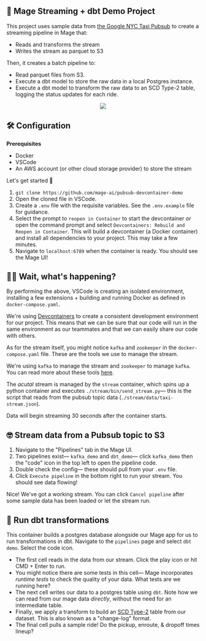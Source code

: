 ## 🎏 Mage Streaming + dbt Demo Project

This project uses sample data from [the Google NYC Taxi Pubsub](https://github.com/googlecodelabs/cloud-dataflow-nyc-taxi-tycoon#public-pubsub-data-stream) to create a streaming pipeline in Mage that:

- Reads and transforms the stream
- Writes the stream as parquet to S3

Then, it creates a batch pipeline to:

- Read parquet files from S3.
- Execute a dbt model to store the raw data in a local Postgres instance.
- Execute a dbt model to transform the raw data to an SCD Type-2 table, logging the status updates for each ride.

<p align="center">
<img src="https://github.com/mage-ai/pubsub-devcontainer-demo/assets/59450879/e6605722-ea32-4784-af71-6336e67e00a2"></img>
</p>

## 🛠️ Configuration

**Prerequisites**

- Docker
- VSCode
- An AWS account (or other cloud storage provider) to store the stream

Let's get started 🎉

1. `git clone https://github.com/mage-ai/pubsub-devcontainer-demo`
2. Open the cloned file in VSCode.
3. Create a `.env` file with the requisite variables. See the `.env.example` file for guidance.
4. Select the prompt to `reopen in Container` to start the devcontainer _or_ open the command prompt and select `Devcontainers: Rebuild and Reopen in Container`. This will build a devcontainer (a Docker container) and install all dependencies to your project. This may take a few minutes.
5. Navigate to `localhost:6789` when the container is ready. You should see the Mage UI!

## 🙋‍♂️ Wait, what's happening?

By performing the above, VSCode is creating an isolated environment, installing a few extensions + building and running Docker as defined in `docker-compose.yaml`. 

We're using [Devcontainers](https://containers.dev/) to create a consistent development environment for our project. This means that we can be sure that our code will run in the same environment as our teammates and that we can easily share our code with others.

As for the stream itself, you might notice `kafka` and `zookeeper` in the `docker-compose.yaml` file. These are the tools we use to manage the stream. 

We're using `kafka` to manage the stream and `zookeeper` to manage `kafka`. You can read more about these tools [here](https://kafka.apache.org/).

The _acutal_ stream is managed by the `stream` container, which spins up a python container and executes `./stream/bin/send_stream.py`— this is the script that reads from the pubsub topic data (`./stream/data/taxi-stream.json`).

Data will begin streaming 30 seconds after the container starts.

## 🤓 Stream data from a Pubsub topic to S3

1. Navigate to the "Pipelines" tab in the Mage UI.
2. Two pipelines exist— `kafka_demo` and `dbt_demo`— click `kafka_demo` then the "code" icon in the top left to open the pipeline code.
3. Double check the config— these should pull from your `.env` file.
4. Click `Execute pipeline` in the bottom right to run your stream. You should see data flowing!

Nice! We've got a working stream. You can click `Cancel pipeline` after some sample data has been loaded or let the stream run.

## 🧱 Run dbt transformations

This container builds a postgres database alongside our Mage app for us to run transformations in dbt. Navigate to the `pipelines` page and select `dbt demo`. Select the code icon.

- The first cell reads in the data from our stream. Click the play icon or hit CMD + Enter to run.
- You might notice there are some tests in this cell— Mage incorporates _runtime tests_ to check the quality of your data. What tests are we running here?
- The next cell writes our data to a postgres table using `dbt`. Note how we can read from our mage data _directly_, without the need for an intermediate table.
- Finally, we apply a transform to build an [SCD Type-2](https://en.wikipedia.org/wiki/Slowly_changing_dimension#Type_2:_add_new_row) table from our dataset. This is also known as a "change-log" format.
- The final cell pulls a sample ride! Do the pickup, enroute, & dropoff times lineup?

